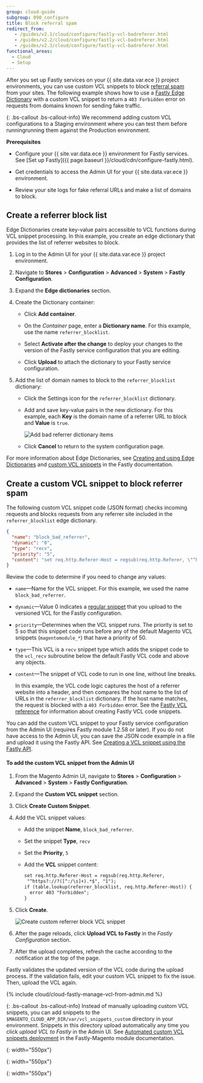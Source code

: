 ```yaml
---
group: cloud-guide
subgroup: 090_configure
title: Block referral spam
redirect_from:
   - /guides/v2.1/cloud/configure/fastly-vcl-badreferer.html
   - /guides/v2.2/cloud/configure/fastly-vcl-badreferer.html
   - /guides/v2.3/cloud/configure/fastly-vcl-badreferer.html
functional_areas:
  - Cloud
  - Setup
---
```


After you set up Fastly services on your {{ site.data.var.ece }} project environments, you can use custom VCL snippets to block [referral spam](https://en.wikipedia.org/wiki/Referrer_spam) from your sites. The following example shows how to use a [Fastly Edge Dictionary](https://docs.fastly.com/guides/edge-dictionaries/working-with-dictionaries-using-the-api) with a custom VCL snippet to return a `403 Forbidden` error on requests from domains known for sending fake traffic.

{: .bs-callout .bs-callout-info}
We recommend adding custom VCL configurations to a Staging environment where you can test them before runningrunning them against the Production environment.

**Prerequisites**

-  Configure your {{ site.var.data.ece }} environment for Fastly services. See [Set up Fastly]({{ page.baseurl }}/cloud/cdn/configure-fastly.html). 

-  Get credentials to access the Admin UI for your {{ site.data.var.ece }} environment.

-  Review your site logs for fake referral URLs and make a list of domains to block.

## Create a referrer block list

Edge Dictionaries create key-value pairs accessible to VCL functions during VCL snippet processing. In this example, you create an edge dictionary that provides the list of referrer websites to block.

1.  Log in to the Admin UI for your {{ site.data.var.ece }} project environment.

1.  Navigate to **Stores** > **Configuration** > **Advanced** > **System** > **Fastly Configuration**.

1.  Expand the **Edge dictionaries** section.

1.  Create the Dictionary container:

    - Click **Add container**.

    -  On the *Container* page, enter a **Dictionary name**. For this example, use the name `referrer_blocklist`.

    -  Select **Activate after the change** to deploy your changes to the version of the Fastly service configuration that you are editing.

    -  Click **Upload** to attach the dictionary to your Fastly service configuration.

1.  Add the list of domain names to block to the `referrer_blocklist` dictionary:

    -  Click the Settings icon for the `referrer_blocklist` dictionary.

    -  Add and save key-value pairs in the new dictionary. For this example, each **Key** is the domain name of a referrer URL to block and **Value** is `true`. 
       
       ![Add bad referrer dictionary items]
	 
    -  Click **Cancel** to return to the system configuration page.
	
For more information about Edge Dictionaries, see [Creating and using Edge Dictionaries](https://docs.fastly.com/guides/edge-dictionaries/working-with-dictionaries-using-the-api) and [custom VCL snippets](https://docs.fastly.com/guides/edge-dictionaries/working-with-dictionaries-using-the-api#custom-vcl-examples) in the Fastly documentation.

## Create a custom VCL snippet to block referrer spam

The following custom VCL snippet code (JSON format) checks incoming requests and blocks requests from any referrer site included in the `referrer_blocklist` edge dictionary.


```json
{
  "name": "block_bad_referrer",
  "dynamic": "0",
  "type": "recv",
  "priority": "5",
  "content": "set req.http.Referer-Host = regsub(req.http.Referer, \"^https?://?([^:/\\s]+).*$\", \"\\1\"); if (table.lookup(referrer_blocklist, req.http.Referer-Host)) { error 403 \"Forbidden\"; }"
}
```
Review the code to determine if you need to change any values:

  -  `name`—Name for the VCL snippet. For this example, we used the name `block_bad_referrer`.
  
  -  `dynamic`—Value 0 indicates a [regular snippet](https://docs.fastly.com/guides/vcl-snippets/using-regular-vcl-snippets) that you upload to the versioned VCL for the Fastly configuration.

  -  `priority`—Determines when the VCL snippet runs. The priority is set to 5 so that this snippet code runs before any of the default Magento VCL snippets (`magentomodule_*`) that have a priority of 50.

  -  `type`—This VCL is a `recv` snippet type which adds the snippet code to the `vcl_recv` subroutine below the default Fastly VCL code and above any objects.
 
  -  `content`—The snippet of VCL code to run in one line, without line breaks.
  
      In this example, the VCL code logic captures the host of a referrer website into a header, and then compares the host name to the list of URLs in the `referrer_blocklist` dictionary.
	  If the host name matches, the request is blocked with a `403 Forbidden` error.
	  See the [Fastly VCL reference](https://docs.fastly.com/vcl/reference/) for information about creating Fastly VCL code snippets.


You can add the custom VCL snippet to your Fastly service configuration from the Admin UI (requires Fastly module 1.2.58 or later). If you do not have access to the Admin UI, you can save the JSON code example in a file and upload it using the Fastly API. See [Creating a VCL snippet using the Fastly API](https://docs.fastly.com/vcl/vcl-snippets/using-regular-vcl-snippets/#via-the-api).

#### To add the custom VCL snippet from the Admin UI

1.  From the Magento Admin UI, navigate to **Stores** > **Configuration** > **Advanced** > **System** > **Fastly Configuration**.

1.  Expand the **Custom VCL snippet** section.

1.  Click **Create Custom Snippet**.

1.  Add the VCL snippet values:

	- Add the snippet **Name**, `block_bad_referrer`.
	
	- Set the snippet **Type**, `recv`
	
	- Set the **Priority**, `5`
	
	- Add the **VCL** snippet content:
	
	  ```html
	  set req.http.Referer-Host = regsub(req.http.Referer, 
	   "^https?://?([^:/\s]+).*$", "1");
	  if (table.lookup(referrer_blocklist, req.http.Referer-Host)) { 
	    error 403 "Forbidden"; 
	  }
	  ```
	  
1.  Click **Create**.

    ![Create custom referrer block VCL snippet]

1.  After the page reloads, click **Upload VCL to Fastly** in the *Fastly Configuration* section.

1. After the upload completes, refresh the cache according to the notification at the top of the page.

Fastly validates the updated version of the VCL code during the upload process. If the validation fails, edit your custom VCL snippet to fix the issue. Then,  upload the VCL again.

{% include cloud/cloud-fastly-manage-vcl-from-admin.md %}


{: .bs-callout .bs-callout-info}
Instead of manually uploading custom VCL snippets, you can add snippets to the `$MAGENTO_CLOUD_APP_DIR/var/vcl_snippets_custom` directory in your environment. Snippets in this directory upload automatically any time you click *upload VCL to Fastly* in the Admin UI. See [Automated custom VCL snippets deployment](https://github.com/fastly/fastly-magento2/blob/master/Documentation/Guides/CUSTOM-VCL-SNIPPETS.html#automated-custom-vcl-snippets-deployment) in the Fastly-Magento module documentation.



<!-- Link definitions -->

[Add bad referrer dictionary items]: {{site.baseurl}}/common/images/cloud/cloud-fastly-referrer-blocklist-dictionary.png
{: width="550px"}

[Create custom referrer block VCL snippet]: {{site.baseurl}}/common/images/cloud/cloud-fastly-create-referrer-block-snippet.png
{: width="550px"}

[Manage custom VCL snippets]: {{site.baseurl}}/common/images/cloud/cloud-fastly-edit-snippets.png
{: width="550px"}
